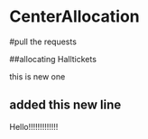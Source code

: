 # CenterAllocation

#pull the requests

##allocating Halltickets


this is new one
## added this new line

Hello!!!!!!!!!!!!!


